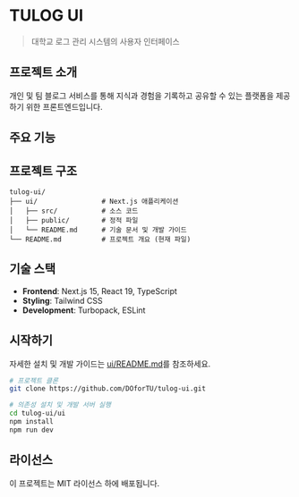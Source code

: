 # TULOG UI

> 대학교 로그 관리 시스템의 사용자 인터페이스

## 프로젝트 소개

개인 및 팀 블로그 서비스를 통해 지식과 경험을 기록하고 공유할 수 있는 플랫폼을 제공하기 위한 프론트엔드입니다.

## 주요 기능

## 프로젝트 구조

```
tulog-ui/
├── ui/                # Next.js 애플리케이션
│   ├── src/           # 소스 코드
│   ├── public/        # 정적 파일
│   └── README.md      # 기술 문서 및 개발 가이드
└── README.md          # 프로젝트 개요 (현재 파일)
```

## 기술 스택

-   **Frontend**: Next.js 15, React 19, TypeScript
-   **Styling**: Tailwind CSS
-   **Development**: Turbopack, ESLint

## 시작하기

자세한 설치 및 개발 가이드는 [ui/README.md](./ui/README.md)를 참조하세요.

```bash
# 프로젝트 클론
git clone https://github.com/DOforTU/tulog-ui.git

# 의존성 설치 및 개발 서버 실행
cd tulog-ui/ui
npm install
npm run dev
```

## 라이선스

이 프로젝트는 MIT 라이선스 하에 배포됩니다.
